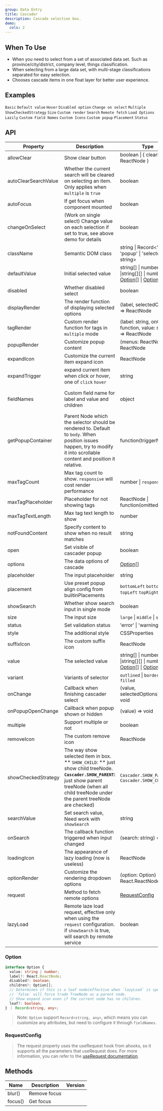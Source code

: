 ```yaml
---
group: Data Entry
title: Cascader
description: Cascade selection box.
demo:
  cols: 2
---
```


## When To Use

- When you need to select from a set of associated data set. Such as province/city/district, company level, things classification.
- When selecting from a large data set, with multi-stage classifications separated for easy selection.
- Chooses cascade items in one float layer for better user experience.

## Examples

<!-- prettier-ignore -->
<code src="./demo/basic.tsx">Basic</code>
<code src="./demo/default-value.tsx">Default value</code>
<code src="./demo/hover.tsx">Hover</code>
<code src="./demo/disabled-option.tsx">Disabled option</code>
<code src="./demo/change-on-select.tsx">Change on select</code>
<code src="./demo/multiple.tsx">Multiple</code>
<code src="./demo/show-checked-strategy.tsx">ShowCheckedStrategy</code>
<code src="./demo/size.tsx">Size</code>
<code src="./demo/custom-render.tsx">Custom render</code>
<code src="./demo/search.tsx">Search</code>
<code src="./demo/request.tsx">Remote fetch</code>
<code src="./demo/lazy.tsx">Load Options Lazily</code>
<code src="./demo/fields-name.tsx">Custom Field Names</code>
<code src="./demo/suffix.tsx" debug>Custom Icons</code>
<code src="./demo/custom-dropdown.tsx">Custom popup</code>
<code src="./demo/placement.tsx">Placement</code>
<code src="./demo/status.tsx">Status</code>

## API

| Property | Description | Type | Default | Version |
| --- | --- | --- | --- | --- |
| allowClear | Show clear button | boolean \| { clearIcon?: ReactNode } | true |  |
| autoClearSearchValue | Whether the current search will be cleared on selecting an item. Only applies when `multiple` is `true` | boolean | true |  |
| autoFocus | If get focus when component mounted | boolean | false |  |
| changeOnSelect | (Work on single select) Change value on each selection if set to true, see above demo for details | boolean | false |  |
| className | Semantic DOM class | string \| Record<'root' \| 'popup' \| 'selector', string> | - |  |
| defaultValue | Initial selected value | string\[] \| number\[] \|string\[]\[] \| number\[]\[] \| [Option](#option)\[] \| [Option](#option)\[]\[] | \[] |  |
| disabled | Whether disabled select | boolean | false |  |
| displayRender | The render function of displaying selected options | (label, selectedOptions) => ReactNode | label => label.join(`/`) |  |
| tagRender | Custom render function for tags in `multiple` mode | (label: string, onClose: function, value: string) => ReactNode | - |  |
| popupRender | Customize popup content | (menus: ReactNode) => ReactNode | - |  |
| expandIcon | Customize the current item expand icon | ReactNode | - |  |
| expandTrigger | expand current item when click or hover, one of `click` `hover` | string | `click` |  |
| fieldNames | Custom field name for label and value and children | object | { label: `label`, value: `value`, children: `children`, disabled: `disabled`, leaf: `leaf` } |  |
| getPopupContainer | Parent Node which the selector should be rendered to. Default to `body`. When position issues happen, try to modify it into scrollable content and position it relative. | function(triggerNode) | () => document.body |  |
| maxTagCount | Max tag count to show. `responsive` will cost render performance | number \| `responsive` | - |  |
| maxTagPlaceholder | Placeholder for not showing tags | ReactNode \| function(omittedValues) | - |  |
| maxTagTextLength | Max tag text length to show | number | - |  |
| notFoundContent | Specify content to show when no result matches | string | `Not Found` |  |
| open | Set visible of cascader popup | boolean | - |  |
| options | The data options of cascade | [Option](#option)\[] | - |  |
| placeholder | The input placeholder | string | - |  |
| placement | Use preset popup align config from builtinPlacements | `bottomLeft` `bottomRight` `topLeft` `topRight` | `bottomLeft` |  |
| showSearch | Whether show search input in single mode | boolean | false |  |
| size | The input size | `large` \| `middle` \| `small` | - |  |
| status | Set validation status | 'error' \| 'warning' | - |  |
| style | The additional style | CSSProperties | - |  |
| suffixIcon | The custom suffix icon | ReactNode | - |  |
| value | The selected value | string\[] \| number\[] \|string\[]\[] \| number\[]\[] \| [Option](#option)\[] \| [Option](#option)\[]\[] | - |  |
| variant | Variants of selector | `outlined` \| `borderless` \| `filled` | `outlined` |  |
| onChange | Callback when finishing cascader select | (value, selectedOptions) => void | - |  |
| onPopupOpenChange | Callback when popup shown or hidden | (value) => void | - |  |
| multiple | Support multiple or not | boolean | - |  |
| removeIcon | The custom remove icon | ReactNode | - |  |
| showCheckedStrategy | The way show selected item in box. ** `SHOW_CHILD`: ** just show child treeNode. **`Cascader.SHOW_PARENT`:** just show parent treeNode (when all child treeNode under the parent treeNode are checked) | `Cascader.SHOW_PARENT` \| `Cascader.SHOW_CHILD` | `Cascader.SHOW_PARENT` |  |
| searchValue | Set search value, Need work with `showSearch` | string | - |  |
| onSearch | The callback function triggered when input changed | (search: string) => void | - |  |
| loadingIcon | The appearance of lazy loading (now is useless) | ReactNode | - |  |
| optionRender | Customize the rendering dropdown options | (option: Option) => React.ReactNode | - |  |
| request | Method to fetch remote options | [RequestConfig](#requestconfig) | - |  |
| lazyLoad | Remote laze load request, effective only when using the `request` configuration. if `showSearch` is true, will search by remote service | boolean | false |  |

### Option

```typescript
interface Option {
  value: string | number;
  label?: React.ReactNode;
  disabled?: boolean;
  children?: Option[];
  // Determines if this is a leaf node(effective when `lazyLoad` is specified).
  // `false` will force trade TreeNode as a parent node.
  // Show expand icon even if the current node has no children.
  leaf?: boolean;
} ｜ Record<string, any>;
```

> Note: `Option` support `Record<string, any>`, which means you can customize any attributes, but need to configure it through `fieldNames`.

### RequestConfig

> The request property uses the useRequest hook from ahooks, so it supports all the parameters that useRequest does. For more information, you can refer to the [useRequest documentation](https://ahooks.js.org/hooks/use-request).

## Methods

| Name    | Description  | Version |
| ------- | ------------ | ------- |
| blur()  | Remove focus |         |
| focus() | Get focus    |         |

```

```
